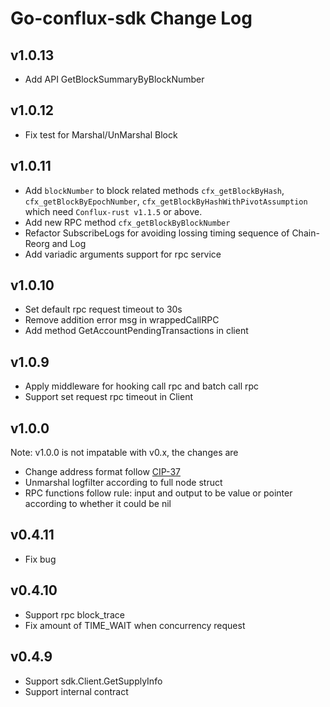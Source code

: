 # Go-conflux-sdk Change Log
## v1.0.13
- Add API GetBlockSummaryByBlockNumber
## v1.0.12
- Fix test for Marshal/UnMarshal Block
## v1.0.11
- Add `blockNumber` to block related methods `cfx_getBlockByHash`, `cfx_getBlockByEpochNumber`, `cfx_getBlockByHashWithPivotAssumption` which need `Conflux-rust v1.1.5` or above.
- Add new RPC method `cfx_getBlockByBlockNumber`
- Refactor SubscribeLogs for avoiding lossing timing sequence of Chain-Reorg and Log
- Add variadic arguments support for rpc service
## v1.0.10
- Set default rpc request timeout to 30s
- Remove addition error msg in wrappedCallRPC
- Add method GetAccountPendingTransactions in client
## v1.0.9
- Apply middleware for hooking call rpc and batch call rpc
- Support set request rpc timeout in Client
## v1.0.0
Note: v1.0.0 is not impatable with v0.x, the changes are
- Change address format follow [CIP-37](https://github.com/Conflux-Chain/CIPs/blob/master/CIPs/cip-37.md)
- Unmarshal logfilter according to full node struct
- RPC functions follow rule: input and output to be value or pointer according to whether it could be nil
## v0.4.11
- Fix bug

## v0.4.10
- Support rpc block_trace
- Fix amount of TIME_WAIT when concurrency request

## v0.4.9
- Support sdk.Client.GetSupplyInfo
- Support internal contract

